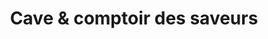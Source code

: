 ---
title: "Cave & comptoir des saveurs"
url: /lorient/cave-et-comptoir-des-saveurs/
shop: boissons
---